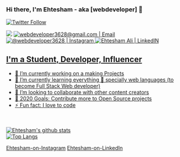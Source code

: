 ### Hi there, I'm Ehtesham - aka [webdeveloper] 👋


[![Twitter Follow](https://img.shields.io/twitter/follow/Ehtesha29119904?color=1DA1F2&logo=twitter&style=for-the-badge)](https://twitter.com/intent/follow?original_referer=https://twitter.com/Ehtesha29119904&screen_name=Ehtesha29119904)
<p align="center">

![](https://komarev.com/ghpvc/?username=Ehteshamali-889&color=blueviolet&label=Profile+Views)
<a href="mailto:webdeveloper3628@gmail.com">
<img  alt="webdeveloper3628@gmail.com | Email" src="https://img.shields.io/badge/gmail-%231DA1F2.svg?&style=for-the-badge&logo=gmail&logoColor=white&color=B23121" />
</a>
<a href="https://www.instagram.com/webdeveloper3628/">
<img alt="@webdeveloper3628 | Instagram"  src="https://img.shields.io/badge/instagram-%23E4405F.svg?&style=for-the-badge&logo=instagram&logoColor=white" />
</a>  <a href="https://www.linkedin.com/in/ehtesham-ali-8b83681b2/">
<img alt="Ehtesham Ali | LinkedIN"  src="https://img.shields.io/badge/linkedin-%230077B5.svg?&style=for-the-badge&logo=linkedin&logoColor=white" />
</p>

## I'm a Student, Developer, Influencer

- 🔭 I’m currently working on a making Projects
- 🌱 I’m currently learning everything 🤣 specially web languages (to become Full Stack Web developer) 
- 👯 I’m looking to collaborate with other content creators
- 🥅 2020 Goals: Contribute more to Open Source projects
- ⚡ Fun fact: I love to code


<br />

![Ehtesham's github stats](https://github-readme-stats.vercel.app/api?username=Ehteshamali-889&show_icons=true&theme=radical)
<br/>
[![Top Langs](https://github-readme-stats.vercel.app/api/top-langs/?username=Ehteshamali-889&layout=compact)](https://github.com/Ehteshamali-889/github-readme-stats)

[Ehtesham-on-Instagram](https://www.instagram.com/ehtesham.ali889/?hl=en)
[Ehtesham-on-LinkedIn](https://www.linkedin.com/in/ehtesham-ali-8b83681b2/)
